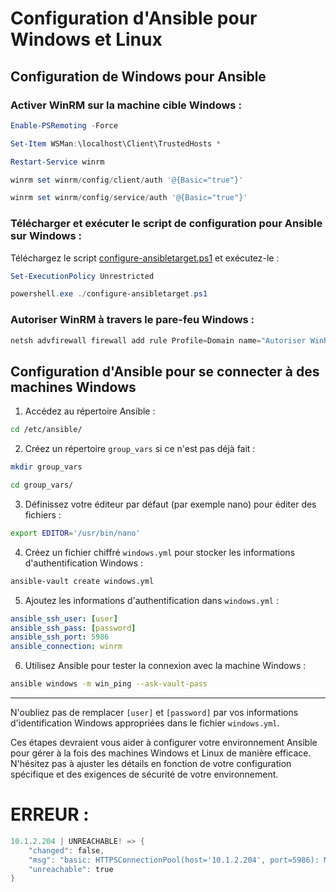 
# Configuration d'Ansible pour Windows et Linux

## Configuration de Windows pour Ansible

### Activer WinRM sur la machine cible Windows :

```powershell
Enable-PSRemoting -Force

Set-Item WSMan:\localhost\Client\TrustedHosts *

Restart-Service winrm

winrm set winrm/config/client/auth '@{Basic="true"}'

winrm set winrm/config/service/auth '@{Basic="true"}'
```

### Télécharger et exécuter le script de configuration pour Ansible sur Windows :

Téléchargez le script [configure-ansibletarget.ps1](https://gist.github.com/trondhindenes/b9b5b25b11273cc35659) et exécutez-le :

```powershell
Set-ExecutionPolicy Unrestricted

powershell.exe ./configure-ansibletarget.ps1
```

### Autoriser WinRM à travers le pare-feu Windows :

```powershell
netsh advfirewall firewall add rule Profile=Domain name="Autoriser WinRM HTTPS" dir=in localport=5986 protocol=TCP action=allow
```

## Configuration d'Ansible pour se connecter à des machines Windows

1. Accédez au répertoire Ansible :

```bash
cd /etc/ansible/
```

2. Créez un répertoire `group_vars` si ce n'est pas déjà fait :

```bash
mkdir group_vars

cd group_vars/
```

3. Définissez votre éditeur par défaut (par exemple nano) pour éditer des fichiers :

```bash
export EDITOR='/usr/bin/nano'
```

4. Créez un fichier chiffré `windows.yml` pour stocker les informations d'authentification Windows :

```bash
ansible-vault create windows.yml
```

5. Ajoutez les informations d'authentification dans `windows.yml` :

```yaml
ansible_ssh_user: [user]
ansible_ssh_pass: [password]
ansible_ssh_port: 5986
ansible_connection: winrm
```

6. Utilisez Ansible pour tester la connexion avec la machine Windows :

```bash
ansible windows -m win_ping --ask-vault-pass
```

---

N'oubliez pas de remplacer `[user]` et `[password]` par vos informations d'identification Windows appropriées dans le fichier `windows.yml`.

Ces étapes devraient vous aider à configurer votre environnement Ansible pour gérer à la fois des machines Windows et Linux de manière efficace. N'hésitez pas à ajuster les détails en fonction de votre configuration spécifique et des exigences de sécurité de votre environnement.

# ERREUR :

```powershell
10.1.2.204 | UNREACHABLE! => {
    "changed": false,
    "msg": "basic: HTTPSConnectionPool(host='10.1.2.204', port=5986): Max retries exceeded with url: /wsman (Caused by ConnectTimeoutError(<urllib3.connection.HTTPSConnection object at 0x7004c75c2b90>, 'Connection to 10.1.2.204 timed out. (connect timeout=30)'))",
    "unreachable": true
}
```

